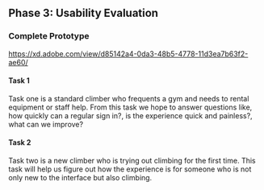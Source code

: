 ## Phase 3: Usability Evaluation

### Complete Prototype
https://xd.adobe.com/view/d85142a4-0da3-48b5-4778-11d3ea7b63f2-ae60/

#### Task 1
Task one is a standard climber who frequents a gym and needs to rental equipment or staff help.
From this task we hope to answer questions like, how quickly can a regular sign in?, is the experience
quick and painless?, what can we improve?

#### Task 2
Task two is a new climber who is trying out climbing for the first time. This task will help us figure out
how the experience is for someone who is not only new to the interface but also climbing.
